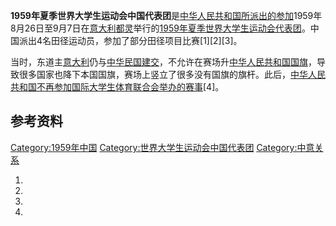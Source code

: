 **1959年夏季世界大学生运动会中国代表团**是[中华人民共和国所派出的参加](https://zh.wikipedia.org/wiki/中华人民共和国 "wikilink")1959年8月26日至9月7日在[意大利](../Page/意大利.md "wikilink")[都灵](../Page/都灵.md "wikilink")举行的[1959年夏季世界大学生运动会代表团](https://zh.wikipedia.org/wiki/1959年夏季世界大学生运动会 "wikilink")。中国派出4名田径运动员，参加了部分田径项目比赛\[1\]\[2\]\[3\]。

当时，东道主[意大利](../Page/意大利.md "wikilink")仍与[中华民国](https://zh.wikipedia.org/wiki/中华民国 "wikilink")[建交](../Page/中華民國與義大利關係.md "wikilink")，不允许在赛场升[中华人民共和国国旗](https://zh.wikipedia.org/wiki/中华人民共和国国旗 "wikilink")，导致很多国家也降下本国国旗，赛场上竖立了很多没有国旗的旗杆。此后，[中华人民共和国不再参加](https://zh.wikipedia.org/wiki/中华人民共和国 "wikilink")[国际大学生体育联合会举办的赛事](https://zh.wikipedia.org/wiki/国际大学生体育联合会 "wikilink")\[4\]。

## 参考资料

[Category:1959年中国](https://zh.wikipedia.org/wiki/Category:1959年中国 "wikilink") [Category:世界大学生运动会中国代表团](https://zh.wikipedia.org/wiki/Category:世界大学生运动会中国代表团 "wikilink") [Category:中意关系](https://zh.wikipedia.org/wiki/Category:中意关系 "wikilink")

1.
2.
3.
4.